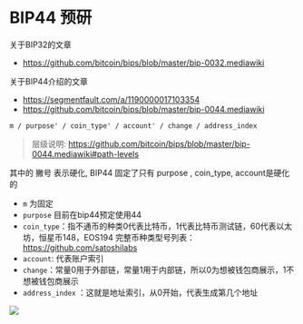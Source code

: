 # BIP44 预研

关于BIP32的文章
- https://github.com/bitcoin/bips/blob/master/bip-0032.mediawiki

关于BIP44介绍的文章
- https://segmentfault.com/a/1190000017103354
- https://github.com/bitcoin/bips/blob/master/bip-0044.mediawiki

```
m / purpose' / coin_type' / account' / change / address_index
```
>层级说明:  https://github.com/bitcoin/bips/blob/master/bip-0044.mediawiki#path-levels

其中的 撇号  表示硬化,  BIP44 固定了只有  purpose , coin_type, account是硬化的

- `m` 为固定
- `purpose` 目前在bip44预定使用44
- `coin_type`：指不通币的种类0代表比特币，1代表比特币测试链，60代表以太坊，恒星币148，EOS194
完整币种类型号列表：https://github.com/satoshilabs
- `account`: 代表账户索引
- `change`：常量0用于外部链，常量1用于内部链，所以0为想被钱包商展示，1不想被钱包商展示
- `address_index` ：这就是地址索引，从0开始，代表生成第几个地址


![](./derivation.png)